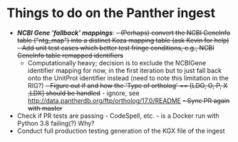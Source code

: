 # Things to do on the Panther ingest

- _**NCBI Gene 'fallback' mappings**_:
    ~~- (Perhaps) convert the NCBI GeneInfo table ("ntg_map") into a distinct Koza mapping table (ask Kevin for help)~~
    ~~- Add unit test cases which better test fringe conditions, e.g., NCBI GeneInfo table remapped identifiers~~
    - Computationally heavy; decision is to exclude the NCBIGene identifier mapping for now, in the first iteration but to just fall back onto the UnitProt identifier instead (need to note this limitation in the RIG?)
~~- Figure out if and how the 'Type of ortholog' == [LDO, O, P, X ,LDX] should be handled~~  - ignore, see http://data.pantherdb.org/ftp/ortholog/17.0/README
~~- Sync PR again with master~~
- Check if PR tests are passing - CodeSpell, etc. - is a Docker run with Python 3.8 failing(?) Why?
- Conduct full production testing generation of the KGX file of the ingest

